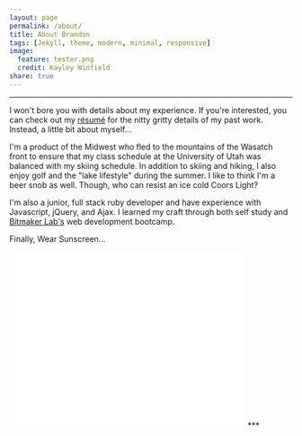 ```yaml
---
layout: page
permalink: /about/
title: About Brandon
tags: [Jekyll, theme, modern, minimal, responsive]
image:
  feature: tester.png
  credit: Kayley Winfield
share: true
---
```


***

I won't bore you with details about my experience. If you're interested, you can check out my <a href="https://s3.amazonaws.com/bcraft-resume/bcraft-resume.pdf" target="_blank">résumé</a> for the nitty gritty details of my past work. Instead, a little bit about myself...

I'm a product of the Midwest who fled to the mountains of the Wasatch front to ensure that my class schedule at the University of Utah was balanced with my skiing schedule. In addition to skiing and hiking, I also enjoy golf and the "lake lifestyle" during the summer. I like to think I'm a beer snob as well. Though, who can resist an ice cold Coors Light?

I'm also a junior, full stack ruby developer and have experience with Javascript, jQuery, and Ajax. I learned my craft through both self study and [Bitmaker Lab's](http://bitmakerlabs.com) web development bootcamp.

Finally, Wear Sunscreen...

<iframe width="420" height="315" src="//www.youtube.com/embed/sTJ7AzBIJoI" frameborder="0" allowfullscreen></iframe>
***